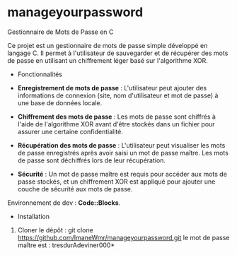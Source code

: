 # manageyourpassword
Gestionnaire de Mots de Passe en C

Ce projet est un gestionnaire de mots de passe simple développé en langage C. Il permet à l'utilisateur de sauvegarder et de récupérer des mots de passe en utilisant un chiffrement léger basé sur l'algorithme XOR.
- Fonctionnalités

- **Enregistrement de mots de passe** : L'utilisateur peut ajouter des informations de connexion (site, nom d'utilisateur et mot de passe) à une base de données locale.
- **Chiffrement des mots de passe** : Les mots de passe sont chiffrés à l'aide de l'algorithme XOR avant d'être stockés dans un fichier pour assurer une certaine confidentialité.
- **Récupération des mots de passe** : L'utilisateur peut visualiser les mots de passe enregistrés après avoir saisi un mot de passe maître. Les mots de passe sont déchiffrés lors de leur récupération.
- **Sécurité** : Un mot de passe maître est requis pour accéder aux mots de passe stockés, et un chiffrement XOR est appliqué pour ajouter une couche de sécurité aux mots de passe.

Environnement de dev : **Code::Blocks**.
- Installation

1. Cloner le dépôt :
   git clone https://github.com/ImaneWmr/manageyourpassword.git
le mot de passe maître est : tresdurAdeviner000*
